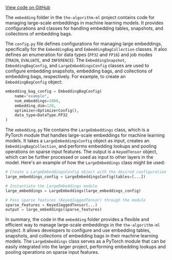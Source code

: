 [View code on GitHub](https://github.com/twitter/the-algorithm-ml/tree/master/.autodoc/docs/json/common/modules/embedding)

The `embedding` folder in the `the-algorithm-ml` project contains code for managing large-scale embeddings in machine learning models. It provides configurations and classes for handling embedding tables, snapshots, and collections of embedding bags.

The `config.py` file defines configurations for managing large embeddings, specifically for the `EmbeddingBag` and `EmbeddingBagCollection` classes. It also defines an enumeration for data types (`FP32` and `FP16`) and job modes (`TRAIN`, `EVALUATE`, and `INFERENCE`). The `EmbeddingSnapshot`, `EmbeddingBagConfig`, and `LargeEmbeddingsConfig` classes are used to configure embedding snapshots, embedding bags, and collections of embedding bags, respectively. For example, to create an `EmbeddingBagConfig` object:

```python
embedding_bag_config = EmbeddingBagConfig(
    name="example",
    num_embeddings=1000,
    embedding_dim=128,
    optimizer=OptimizerConfig(),
    data_type=DataType.FP32
)
```

The `embedding.py` file contains the `LargeEmbeddings` class, which is a PyTorch module that handles large-scale embeddings for machine learning models. It takes a `LargeEmbeddingsConfig` object as input, creates an `EmbeddingBagCollection`, and performs embedding lookups and pooling operations on sparse input features. The output is a `KeyedTensor` object, which can be further processed or used as input to other layers in the model. Here's an example of how the `LargeEmbeddings` class might be used:

```python
# Create a LargeEmbeddingsConfig object with the desired configuration
large_embeddings_config = LargeEmbeddingsConfig(tables=[...])

# Instantiate the LargeEmbeddings module
large_embeddings = LargeEmbeddings(large_embeddings_config)

# Pass sparse features (KeyedJaggedTensor) through the module
sparse_features = KeyedJaggedTensor(...)
output = large_embeddings(sparse_features)
```

In summary, the code in the `embedding` folder provides a flexible and efficient way to manage large-scale embeddings in the `the-algorithm-ml` project. It allows developers to configure and use embedding tables, snapshots, and collections of embedding bags in their machine learning models. The `LargeEmbeddings` class serves as a PyTorch module that can be easily integrated into the larger project, performing embedding lookups and pooling operations on sparse input features.
